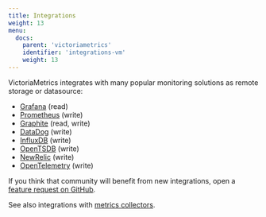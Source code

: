 ```yaml
---
title: Integrations 
weight: 13
menu:
  docs:
    parent: 'victoriametrics'
    identifier: 'integrations-vm'
    weight: 13
---
```


VictoriaMetrics integrates with many popular monitoring solutions as remote storage or datasource:

* [Grafana](https://docs.victoriametrics.com/victoriametrics/integrations/grafana) (read)
* [Prometheus](https://docs.victoriametrics.com/victoriametrics/integrations/prometheus) (write)
* [Graphite](https://docs.victoriametrics.com/victoriametrics/integrations/graphite) (read, write)
* [DataDog](https://docs.victoriametrics.com/victoriametrics/integrations/datadog) (write)
* [InfluxDB](https://docs.victoriametrics.com/victoriametrics/integrations/influxdb) (write)
* [OpenTSDB](https://docs.victoriametrics.com/victoriametrics/integrations/opentsdb) (write)
* [NewRelic](https://docs.victoriametrics.com/victoriametrics/integrations/newrelic) (write)
* [OpenTelemetry](https://docs.victoriametrics.com/victoriametrics/integrations/opentelemetry) (write)

If you think that community will benefit from new integrations, open a [feature request on GitHub](https://github.com/VictoriaMetrics/VictoriaMetrics/issues).

See also integrations with [metrics collectors](https://docs.victoriametrics.com/victoriametrics/data-ingestion/).